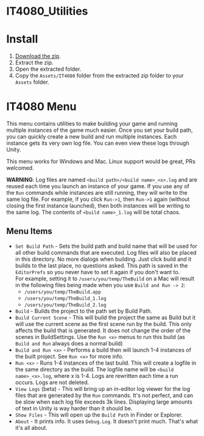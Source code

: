 # IT4080_Utilities

# Install
1.  [Download the zip](https://github.com/ProfButch/IT4080_Utilities/archive/refs/heads/main.zip).
1.  Extract the zip.
1.  Open the extracted folder.
1.  Copy the `Assets/IT4080` folder from the extracted zip folder to your `Assets` folder.

# IT4080 Menu
This menu contains utilities to make building your game and running multiple instances of the game much easier.  Once you set your build path, you can quickly create a new build and run multiple instances.  Each instance gets its very own log file.  You can even view these logs through Unity.

This menu works for Windows and Mac.  Linux support would be great, PRs welcomed.

__WARNING__:  Log files are named `<build path>/<build name>_<x>.log` and are reused each time you launch an instance of your game.  If you use any of the `Run` commands while instances are still running, they will write to the same log file.  For example, if you click `Run->1`, then `Run->1` again (without closing the first instance launched), then both instances will be writing to the same log.  The contents of `<build name>_1.log` will be total chaos.

## Menu Items
* `Set Build Path` - Sets the build path and build name that will be used for all other build commands that are executed.  Log files will also be placed in this directory.  No more dialogs when building.  Just click build and it builds to the last place, no questions asked.  This path is saved in the `EditorPrefs` so you never have to set it again if you don't want to.<br/>For example, setting it to `/users/you/temp/TheBuild` on a Mac will result in the following files being made when you use `Build and Run -> 2`:
    * `/users/you/temp/TheBuild.app`
    * `/users/you/temp/TheBuild_1.log`
    * `/users/you/temp/TheBuild_2.log`
* `Build` - Builds the project to the path set by Build Path.
* `Build Current Scene` - This will build the project the same as Build but it will use the current scene as the first scene run by the build.  This only affects the build that is generated.  It does not change the order of the scenes in BuildSettings.  Use the `Run <x>` menus to run this build (as `Build and Run` always does a normal build)
* `Build and Run <x>` - Performs a build then will launch 1-4 instances of the built project.  See `Run <x>` for more info.
* `Run <x>` - Runs 1-4 instances of the last build.  This will create a logfile in the same directory as the build.  The logfile name will be `<build name>_<x>.log`, where x is 1-4.  Logs are rewritten each time a run occurs.  Logs are not deleted.
* `View Logs` (beta) - This will bring up an in-editor log viewer for the log files that are generated by the `Run` commands.  It's not perfect, and can be slow when each log file exceeds 3k lines.  Displaying large amounts of text in Unity is way harder than it should be.
* `Show Files` - This will open up the `Build Path` in Finder or Explorer.
* `About` - It prints info.  It uses `Debug.Log`.  It doesn't print much.  That's what it's all about.
